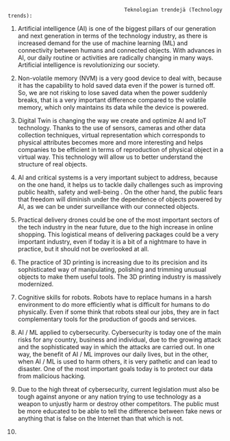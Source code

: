                                           Teknologian trendejä (Technology trends):
                                          
1. Artificial intelligence (AI) is one of the biggest pillars of our generation and next generation in terms of the technology industry, as there is increased demand for the use of machine learning (ML) and connectivity between humans and connected objects.
With advances in AI, our daily routine or activities are radically changing in many ways. Artificial intelligence is revolutionizing our society.

2. Non-volatile memory (NVM) is a very good device to deal with, because it has the capability to hold saved data even if the power is turned off.
So, we are not risking to lose saved data when the power suddenly breaks, that is a very important difference compared to the volatile memory, which only maintains its data while the device is powered.

3. Digital Twin is changing the way we create and optimize AI and IoT technology. 
Thanks to the use of sensors, cameras and other data collection techniques, virtual representation which corresponds to physical attributes becomes more and more interesting and helps companies to be efficient in terms of reproduction of physical object in a virtual way.
This technology will allow us to better understand the structure of real objects.

4. AI and critical systems is a very important subject to address, because on the one hand, it helps us to tackle daily challenges such as improving public health, safety and well-being . On the other hand, the public fears that freedom will diminish under the dependence of objects powered by AI, as we can be under surveillance with our connected objects.

5. Practical delivery drones could be one of the most important sectors of the tech industry in the near future, due to the high increase in online shopping. This logistical means of delivering packages could be a very important industry, even if today it is a bit of a nightmare to have in practice, but it should not be overlooked at all.

6. The practice of 3D printing is increasing due to its precision and its sophisticated way of manipulating, polishing and trimming unusual objects to make them useful tools.
The 3D printing industry is massively modernized.

7. Cognitive skills for robots. Robots have to replace humans in a harsh environment to do more efficiently what is difficult for humans to do physically.
Even if some think that robots steal our jobs, they are in fact complementary tools for the production of goods and services.

8. AI / ML applied to cybersecurity. Cybersecurity is today one of the main risks for any country, business and individual, due to the growing attack and the sophisticated way in which the attacks are carried out.
In one way, the benefit of AI / ML improves our daily lives, but in the other, when AI / ML is used to harm others, it is very pathetic and can lead to disaster. One of the most important goals today is to protect our data from malicious hacking.

9. Due to the high threat of cybersecurity, current legislation must also be tough against anyone or any nation trying to use technology as a weapon to unjustly harm or destroy other competitors.
The public must be more educated to be able to tell the difference between fake news or anything that is false on the Internet than that which is not.

10. 
